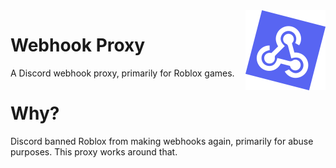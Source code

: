 <img src="/logo.svg" width="128" align="right">

# Webhook Proxy
A Discord webhook proxy, primarily for Roblox games.

# Why?
Discord banned Roblox from making webhooks again, primarily for abuse purposes. This proxy works around that.
